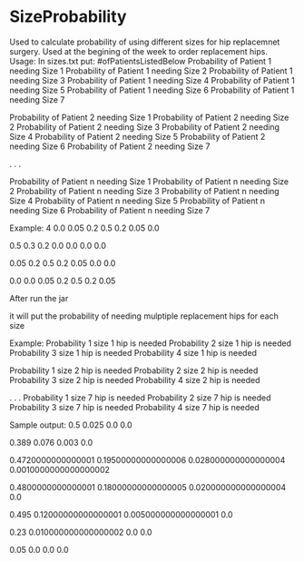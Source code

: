 # SizeProbability
Used to calculate probability of using different sizes for hip replacemnet surgery. Used at the begining of the week to order
replacement hips.
Usage:
In sizes.txt put:
#ofPatientsListedBelow
Probability of Patient 1 needing Size 1
Probability of Patient 1 needing Size 2
Probability of Patient 1 needing Size 3
Probability of Patient 1 needing Size 4
Probability of Patient 1 needing Size 5
Probability of Patient 1 needing Size 6
Probability of Patient 1 needing Size 7

Probability of Patient 2 needing Size 1
Probability of Patient 2 needing Size 2
Probability of Patient 2 needing Size 3
Probability of Patient 2 needing Size 4
Probability of Patient 2 needing Size 5
Probability of Patient 2 needing Size 6
Probability of Patient 2 needing Size 7

.
.
.

Probability of Patient n needing Size 1
Probability of Patient n needing Size 2
Probability of Patient n needing Size 3
Probability of Patient n needing Size 4
Probability of Patient n needing Size 5
Probability of Patient n needing Size 6
Probability of Patient n needing Size 7


Example:
4
0.0
0.05
0.2
0.5
0.2
0.05
0.0

0.5
0.3
0.2
0.0
0.0
0.0
0.0

0.05
0.2
0.5
0.2
0.05
0.0
0.0

0.0
0.0
0.05
0.2
0.5
0.2
0.05


After run the jar

it will put the probability of needing mulptiple replacement hips for each size

Example:
Probability 1 size 1 hip is needed
Probability 2 size 1 hip is needed
Probability 3 size 1 hip is needed
Probability 4 size 1 hip is needed

Probability 1 size 2 hip is needed
Probability 2 size 2 hip is needed
Probability 3 size 2 hip is needed
Probability 4 size 2 hip is needed

.
.
.
Probability 1 size 7 hip is needed
Probability 2 size 7 hip is needed
Probability 3 size 7 hip is needed
Probability 4 size 7 hip is needed

Sample output:
0.5
0.025
0.0
0.0

0.389
0.076
0.003
0.0

0.4720000000000001
0.19500000000000006
0.028000000000000004
0.0010000000000000002

0.4800000000000001
0.18000000000000005
0.020000000000000004
0.0

0.495
0.12000000000000001
0.005000000000000001
0.0

0.23
0.010000000000000002
0.0
0.0

0.05
0.0
0.0
0.0
